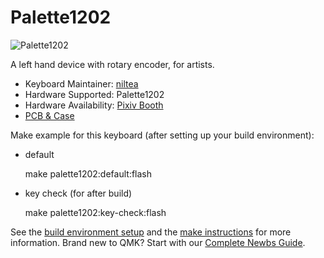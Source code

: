 # Palette1202

![Palette1202](https://palette1202.nilgiri-tea.net/images/palette1202.jpg)

A left hand device with rotary encoder, for artists.

* Keyboard Maintainer: [niltea](https://github.com/niltea)
* Hardware Supported: Palette1202
* Hardware Availability: [Pixiv Booth](https://booth.pm/)
* [PCB & Case](https://github.com/niltea/Palette1202)

Make example for this keyboard (after setting up your build environment):

- default

	make palette1202:default:flash

- key check (for after build)

	make palette1202:key-check:flash

See the [build environment setup](https://docs.qmk.fm/#/getting_started_build_tools) and the [make instructions](https://docs.qmk.fm/#/getting_started_make_guide) for more information. Brand new to QMK? Start with our [Complete Newbs Guide](https://docs.qmk.fm/#/newbs).

